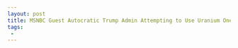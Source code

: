 ```yaml
---
layout: post
title: MSNBC Guest Autocratic Trump Admin Attempting to Use Uranium One Deal to Persecute Clinton
tags:
 -
---
```


